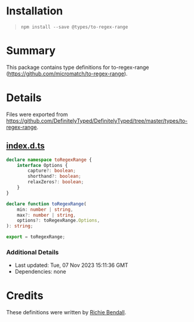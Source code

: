 # Installation
> `npm install --save @types/to-regex-range`

# Summary
This package contains type definitions for to-regex-range (https://github.com/micromatch/to-regex-range).

# Details
Files were exported from https://github.com/DefinitelyTyped/DefinitelyTyped/tree/master/types/to-regex-range.
## [index.d.ts](https://github.com/DefinitelyTyped/DefinitelyTyped/tree/master/types/to-regex-range/index.d.ts)
````ts
declare namespace toRegexRange {
    interface Options {
        capture?: boolean;
        shorthand?: boolean;
        relaxZeros?: boolean;
    }
}

declare function toRegexRange(
    min: number | string,
    max?: number | string,
    options?: toRegexRange.Options,
): string;

export = toRegexRange;

````

### Additional Details
 * Last updated: Tue, 07 Nov 2023 15:11:36 GMT
 * Dependencies: none

# Credits
These definitions were written by [Richie Bendall](https://github.com/Richienb).
